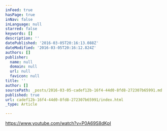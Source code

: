 ```yaml
---
inFeed: true
hasPage: true
inNav: false
inLanguage: null
starred: false
keywords: []
description: ''
datePublished: '2016-03-05T20:16:13.088Z'
dateModified: '2016-03-05T20:16:12.824Z'
authors: []
publisher:
  name: null
  domain: null
  url: null
  favicon: null
title: ''
author: []
sourcePath: _posts/2016-03-05-cadef12b-16f4-44d0-8fd8-272307b65991.md
published: true
url: cadef12b-16f4-44d0-8fd8-272307b65991/index.html
_type: Article

---
```

https://www.youtube.com/watch?v=P0A69S8dKpI